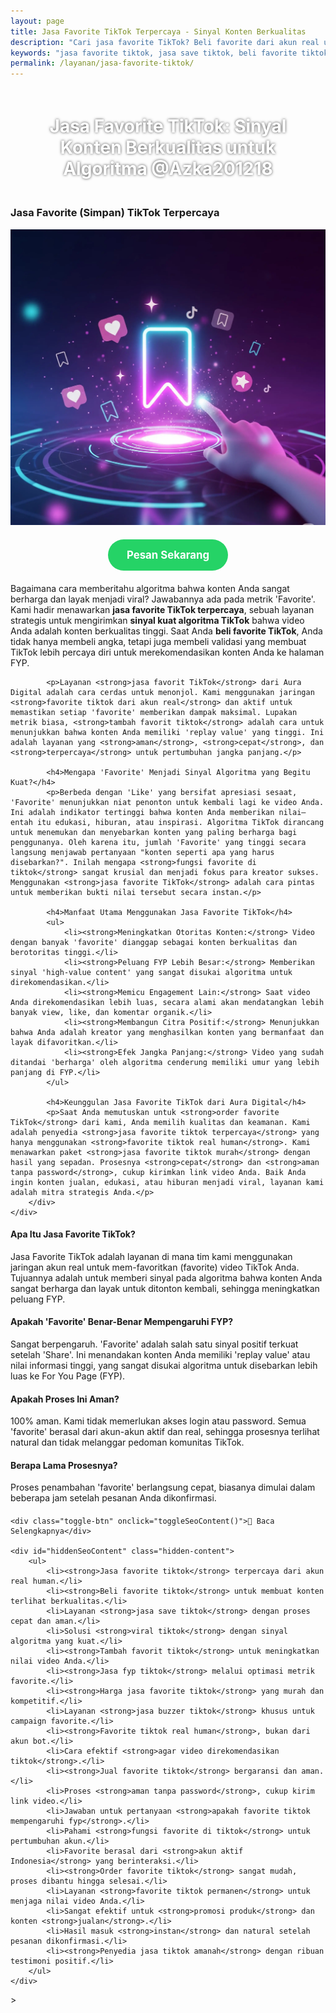 ```yaml
---
layout: page
title: Jasa Favorite TikTok Terpercaya - Sinyal Konten Berkualitas
description: "Cari jasa favorite TikTok? Beli favorite dari akun real untuk mengirim sinyal konten berkualitas ke algoritma. Layanan terpercaya untuk membuat video viral dan masuk FYP dengan cepat dan aman."
keywords: "jasa favorite tiktok, jasa save tiktok, beli favorite tiktok, jual favorite tiktok, tambah favorit tiktok, order favorite tiktok, jasa fyp tiktok, jasa viral tiktok, sinyal kuat algoritma tiktok, cara agar video direkomendasikan, membuat konten terlihat berkualitas, meningkatkan nilai video tiktok, jasa favorite tiktok terpercaya, favorite tiktok dari akun real, jasa favorit akun aktif, favorite tiktok real human, jasa favorite tiktok aman, jasa buzzer tiktok, jasa favorite tiktok murah, harga jasa favorite tiktok, apakah favorite tiktok mempengaruhi fyp, fungsi favorite di tiktok"
permalink: /layanan/jasa-favorite-tiktok/
---
```


<script type="application/ld+json">
{
  "@context": "https://schema.org",
  "@graph": [
    {
      "@type": "WebSite",
      "@id": "https://auradigital.id/#website",
      "url": "https://auradigital.id/",
      "name": "auradigital.id"
    },
    {
      "@type": "WebPage",
      "@id": "https://auradigital.id/layanan/jasa-favorite-tiktok/#webpage",
      "url": "https://auradigital.id/layanan/jasa-favorite-tiktok/",
      "name": "Jasa Favorite TikTok | Sinyal Konten Berkualitas untuk FYP",
      "isPartOf": {
        "@id": "https://auradigital.id/#website"
      },
      "breadcrumb": {
        "@id": "https://auradigital.id/layanan/jasa-favorite-tiktok/#breadcrumb"
      },
      "description": "Butuh jasa favorite TikTok? Kami adalah solusi untuk membuat video Anda dinilai berkualitas oleh algoritma. Layanan terpercaya untuk mengirim sinyal kuat agar konten viral dan masuk FYP."
    },
    {
      "@type": "Service",
      "name": "Jasa Favorite TikTok",
      "serviceType": "Social Media Engagement",
      "provider": {
        "@type": "WebSite",
        "name": "auradigital.id",
        "url": "https://auradigital.id/"
      },
      "areaServed": {
        "@type": "Country",
        "name": "Indonesia"
      },
      "description": "Jasa favorite TikTok dari akun real human untuk membuat video Anda viral dan direkomendasikan di FYP. Layanan terpercaya untuk meningkatkan nilai konten di mata algoritma."
    },
    {
      "@type": "Product",
      "name": "Paket Favorite TikTok",
      "image": "https://raw.githubusercontent.com/AzkaAtta/azkaatta.github.io/main/image/jasa-favorite-tiktok.webp",
      "description": "Beli paket favorite untuk video TikTok. Dikerjakan oleh tim buzzer profesional untuk mengirim sinyal konten berkualitas ke algoritma, meningkatkan peluang FYP, dan membuat konten viral.",
      "brand": {
        "@type": "Brand",
        "name": "auradigital.id"
      },
      "offers": {
        "@type": "Offer",
        "priceCurrency": "IDR",
        "price": "2000",
        "availability": "https://schema.org/InStock",
        "url": "https://auradigital.id/layanan/jasa-favorite-tiktok/"
      }
    },
    {
      "@type": "BreadcrumbList",
      "@id": "https://auradigital.id/layanan/jasa-favorite-tiktok/#breadcrumb",
      "itemListElement": [
        {
          "@type": "ListItem",
          "position": 1,
          "name": "Home",
          "item": "https://auradigital.id/"
        },
        {
          "@type": "ListItem",
          "position": 2,
          "name": "Layanan",
          "item": "https://auradigital.id/layanan/"
        },
        {
          "@type": "ListItem",
          "position": 3,
          "name": "Jasa Favorite TikTok",
          "item": "https://auradigital.id/layanan/jasa-favorite-tiktok/"
        }
      ]
    },
    {
      "@type": "FAQPage",
      "mainEntity": [
        {
          "@type": "Question",
          "name": "Apa itu Jasa Favorite TikTok?",
          "acceptedAnswer": {
            "@type": "Answer",
            "text": "Ini adalah layanan di mana tim kami menggunakan jaringan akun real untuk mem-favoritkan (favorite) video TikTok Anda. Tujuannya adalah untuk memberi sinyal pada algoritma bahwa konten Anda sangat berharga dan layak untuk ditonton kembali."
          }
        },
        {
          "@type": "Question",
          "name": "Apakah 'Favorite' benar-benar mempengaruhi FYP?",
          "acceptedAnswer": {
            "@type": "Answer",
            "text": "Ya, 'Favorite' adalah salah satu sinyal positif terkuat. Ini menandakan konten Anda memiliki nilai tinggi (high-value content), sehingga peluangnya untuk direkomendasikan ke FYP meningkat secara signifikan."
          }
        },
        {
          "@type": "Question",
          "name": "Apakah aman membeli Favorite TikTok?",
          "acceptedAnswer": {
            "@type": "Answer",
            "text": "Sangat aman. Kami menggunakan akun-akun real human dan aktif. Metode kami dirancang untuk terlihat natural dan tidak melanggar pedoman komunitas TikTok."
          }
        }
      ]
    }
  ]
}
</script>

<h1 style="text-align: center; color: #fff; text-shadow: 0 0 4px rgba(0,0,0,0.7); padding: 20px 15px;">
    Jasa Favorite TikTok: Sinyal Konten Berkualitas untuk Algoritma @Azka201218
</h1>

<div class="jasa-top-komen-tiktok-container">
    <div class="service-card" id="jasa-favorite-tiktok-card" onclick="toggleService(this)">
        <h3>Jasa Favorite (Simpan) TikTok Terpercaya</h3>
        <img src="https://raw.githubusercontent.com/AzkaAtta/azkaatta.github.io/main/image/jasa-favorite-tiktok.webp" alt="Jasa Favorite TikTok untuk Sinyal Algoritma" style="max-width:100%; height:auto;" loading="lazy">
        <a href="https://wa.me/62895402343693?text=Halo,%20saya%20tertarik%20dengan%20Jasa%20Favorite%20TikTok.%20Bisa%20info%20lebih%20lanjut?" target="_blank" class="whatsapp-button" style="display: block; width: fit-content; margin: 20px auto; padding: 15px 30px; background-color: #25D366; color: white; text-align: center; text-decoration: none; border-radius: 50px; font-size: 1.2em; font-weight: bold; transition: background-color 0.3s ease;">
            Pesan Sekarang
        </a>
        <div class="service-description">
            <p>Bagaimana cara memberitahu algoritma bahwa konten Anda sangat berharga dan layak menjadi viral? Jawabannya ada pada metrik 'Favorite'. Kami hadir menawarkan <strong>jasa favorite TikTok terpercaya</strong>, sebuah layanan strategis untuk mengirimkan <strong>sinyal kuat algoritma TikTok</strong> bahwa video Anda adalah konten berkualitas tinggi. Saat Anda <strong>beli favorite TikTok</strong>, Anda tidak hanya membeli angka, tetapi juga membeli validasi yang membuat TikTok lebih percaya diri untuk merekomendasikan konten Anda ke halaman FYP.</p>

            <p>Layanan <strong>jasa favorit TikTok</strong> dari Aura Digital adalah cara cerdas untuk menonjol. Kami menggunakan jaringan <strong>favorite tiktok dari akun real</strong> dan aktif untuk memastikan setiap 'favorite' memberikan dampak maksimal. Lupakan metrik biasa, <strong>tambah favorit tiktok</strong> adalah cara untuk menunjukkan bahwa konten Anda memiliki 'replay value' yang tinggi. Ini adalah layanan yang <strong>aman</strong>, <strong>cepat</strong>, dan <strong>terpercaya</strong> untuk pertumbuhan jangka panjang.</p>

            <h4>Mengapa 'Favorite' Menjadi Sinyal Algoritma yang Begitu Kuat?</h4>
            <p>Berbeda dengan 'Like' yang bersifat apresiasi sesaat, 'Favorite' menunjukkan niat penonton untuk kembali lagi ke video Anda. Ini adalah indikator tertinggi bahwa konten Anda memberikan nilai—entah itu edukasi, hiburan, atau inspirasi. Algoritma TikTok dirancang untuk menemukan dan menyebarkan konten yang paling berharga bagi penggunanya. Oleh karena itu, jumlah 'Favorite' yang tinggi secara langsung menjawab pertanyaan "konten seperti apa yang harus disebarkan?". Inilah mengapa <strong>fungsi favorite di tiktok</strong> sangat krusial dan menjadi fokus para kreator sukses. Menggunakan <strong>jasa favorite TikTok</strong> adalah cara pintas untuk memberikan bukti nilai tersebut secara instan.</p>

            <h4>Manfaat Utama Menggunakan Jasa Favorite TikTok</h4>
            <ul>
                <li><strong>Meningkatkan Otoritas Konten:</strong> Video dengan banyak 'favorite' dianggap sebagai konten berkualitas dan berotoritas tinggi.</li>
                <li><strong>Peluang FYP Lebih Besar:</strong> Memberikan sinyal 'high-value content' yang sangat disukai algoritma untuk direkomendasikan.</li>
                <li><strong>Memicu Engagement Lain:</strong> Saat video Anda direkomendasikan lebih luas, secara alami akan mendatangkan lebih banyak view, like, dan komentar organik.</li>
                <li><strong>Membangun Citra Positif:</strong> Menunjukkan bahwa Anda adalah kreator yang menghasilkan konten yang bermanfaat dan layak difavoritkan.</li>
                <li><strong>Efek Jangka Panjang:</strong> Video yang sudah ditandai 'berharga' oleh algoritma cenderung memiliki umur yang lebih panjang di FYP.</li>
            </ul>

            <h4>Keunggulan Jasa Favorite TikTok dari Aura Digital</h4>
            <p>Saat Anda memutuskan untuk <strong>order favorite TikTok</strong> dari kami, Anda memilih kualitas dan keamanan. Kami adalah penyedia <strong>jasa favorite tiktok terpercaya</strong> yang hanya menggunakan <strong>favorite tiktok real human</strong>. Kami menawarkan paket <strong>jasa favorite tiktok murah</strong> dengan hasil yang sepadan. Prosesnya <strong>cepat</strong> dan <strong>aman tanpa password</strong>, cukup kirimkan link video Anda. Baik Anda ingin konten jualan, edukasi, atau hiburan menjadi viral, layanan kami adalah mitra strategis Anda.</p>
        </div>
    </div>
</div>

<style>
  /* Struktur CSS Anda tidak diubah */
</style>

<div class="accordion">
  <div class="accordion-item">
    <div class="accordion-title"><h4>Apa Itu Jasa Favorite TikTok?</h4></div>
    <div class="accordion-content">
      Jasa Favorite TikTok adalah layanan di mana tim kami menggunakan jaringan akun real untuk mem-favoritkan (favorite) video TikTok Anda. Tujuannya adalah untuk memberi sinyal pada algoritma bahwa konten Anda sangat berharga dan layak untuk ditonton kembali, sehingga meningkatkan peluang FYP.
    </div>
  </div>

  <div class="accordion-item">
    <div class="accordion-title"><h4>Apakah 'Favorite' Benar-Benar Mempengaruhi FYP?</h4></div>
    <div class="accordion-content">
      Sangat berpengaruh. 'Favorite' adalah salah satu sinyal positif terkuat setelah 'Share'. Ini menandakan konten Anda memiliki 'replay value' atau nilai informasi tinggi, yang sangat disukai algoritma untuk disebarkan lebih luas ke For You Page (FYP).
    </div>
  </div>

  <div class="accordion-item">
    <div class="accordion-title"><h4>Apakah Proses Ini Aman?</h4></div>
    <div class="accordion-content">
      100% aman. Kami tidak memerlukan akses login atau password. Semua 'favorite' berasal dari akun-akun aktif dan real, sehingga prosesnya terlihat natural dan tidak melanggar pedoman komunitas TikTok.
    </div>
  </div>
  
  <div class="accordion-item">
    <div class="accordion-title"><h4>Berapa Lama Prosesnya?</h4></div>
    <div class="accordion-content">
      Proses penambahan 'favorite' berlangsung cepat, biasanya dimulai dalam beberapa jam setelah pesanan Anda dikonfirmasi.
    </div>
  </div>
</div>

<script>
  // Struktur JS Anda tidak diubah
</script>


<style>
  /* Struktur CSS Anda tidak diubah */
</style>

<div class="toggle-container">

    <div class="toggle-btn" onclick="toggleSeoContent()">📌 Baca Selengkapnya</div>
    
    <div id="hiddenSeoContent" class="hidden-content">
        <ul>
            <li><strong>Jasa favorite tiktok</strong> terpercaya dari akun real human.</li>
            <li><strong>Beli favorite tiktok</strong> untuk membuat konten terlihat berkualitas.</li>
            <li>Layanan <strong>jasa save tiktok</strong> dengan proses cepat dan aman.</li>
            <li>Solusi <strong>viral tiktok</strong> dengan sinyal algoritma yang kuat.</li>
            <li><strong>Tambah favorit tiktok</strong> untuk meningkatkan nilai video Anda.</li>
            <li><strong>Jasa fyp tiktok</strong> melalui optimasi metrik favorite.</li>
            <li><strong>Harga jasa favorite tiktok</strong> yang murah dan kompetitif.</li>
            <li>Layanan <strong>jasa buzzer tiktok</strong> khusus untuk campaign favorite.</li>
            <li><strong>Favorite tiktok real human</strong>, bukan dari akun bot.</li>
            <li>Cara efektif <strong>agar video direkomendasikan tiktok</strong>.</li>
            <li><strong>Jual favorite tiktok</strong> bergaransi dan aman.</li>
            <li>Proses <strong>aman tanpa password</strong>, cukup kirim link video.</li>
            <li>Jawaban untuk pertanyaan <strong>apakah favorite tiktok mempengaruhi fyp</strong>.</li>
            <li>Pahami <strong>fungsi favorite di tiktok</strong> untuk pertumbuhan akun.</li>
            <li>Favorite berasal dari <strong>akun aktif Indonesia</strong> yang berinteraksi.</li>
            <li><strong>Order favorite tiktok</strong> sangat mudah, proses dibantu hingga selesai.</li>
            <li>Layanan <strong>favorite tiktok permanen</strong> untuk menjaga nilai video Anda.</li>
            <li>Sangat efektif untuk <strong>promosi produk</strong> dan konten <strong>jualan</strong>.</li>
            <li>Hasil masuk <strong>instan</strong> dan natural setelah pesanan dikonfirmasi.</li>
            <li><strong>Penyedia jasa tiktok amanah</strong> dengan ribuan testimoni positif.</li>
        </ul>
    </div>
</div>

<style>
    .toggle-container {
        margin-top: 20px; 
    }
    .toggle-btn {
        cursor: pointer;
        /* Warna tombol diubah agar kontras dengan background gelap */
        color: #67e8f9; /* Biru Cyan Terang */
        text-decoration: underline;
        display: inline-block;
        font-weight: bold;
        text-shadow: 0 1px 2px rgba(0,0,0,0.5);
    }
    .hidden-content {
        /* KUNCI #1: Konten disembunyikan di awal */
        display: none; 
        
        /* KUNCI #2: Style diubah menjadi transparan & teks putih */
        background: rgba(0, 0, 0, 0.25); /* Background semi-transparan gelap */
        backdrop-filter: blur(8px);
        color: #ffffff; /* Warna teks utama menjadi putih */
        border: 1px solid rgba(255, 255, 255, 0.15); /* Border efek kaca */
        
        margin-top: 15px;
        padding: 20px;
        border-radius: 12px;
        text-shadow: 0 1px 2px rgba(0,0,0,0.5); /* Bayangan agar teks mudah dibaca */
    }
    .hidden-content ul {
        margin: 0;
        padding-left: 20px;
    }
    .hidden-content li {
        margin-bottom: 8px;
    }
    .hidden-content strong {
        color: #93c5fd; /* Warna biru muda untuk keyword */
    }
</style>>

<script>
    function toggleSeoContent() {
        var content = document.getElementById("hiddenSeoContent");
        var button = document.querySelector(".toggle-btn");
        
        // Cek apakah konten sedang tersembunyi atau tidak
        if (content.style.display === "none" || content.style.display === "") {
            content.style.display = "block";
            button.textContent = "📌 Tutup Selengkapnya";
        } else {
            content.style.display = "none";
            button.textContent = "📌 Baca Selengkapnya";
        }
    }
</script>
<script>
    // Struktur JS Anda tidak diubah
</script>

